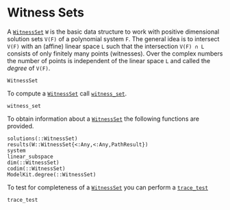 # Witness Sets

A [`WitnessSet`](@ref) ``W`` is the basic data structure to work with positive dimensional solution sets ``V(F)`` of a polynomial system ``F``.
The general idea is to intersect ``V(F)`` with an (affine) linear space ``L`` such that
the intersection ``V(F) ∩ L`` consists of only finitely many points (witnesses).
Over the complex numbers the number of points is independent of the linear space ``L`` and called the *degree* of ``V(F)``.

```@docs
WitnessSet
```

To compute a [`WitnessSet`](@ref) call [`witness_set`](@ref).

```@docs
witness_set
```

To obtain information about a [`WitnessSet`](@ref) the following functions are provided.
```@docs
solutions(::WitnessSet)
results(W::WitnessSet{<:Any,<:Any,PathResult})
system
linear_subspace
dim(::WitnessSet)
codim(::WitnessSet)
ModelKit.degree(::WitnessSet)
```

To test for completeness of a [`WitnessSet`](@ref) you can perform a [`trace_test`](@ref)
```@docs
trace_test
```
